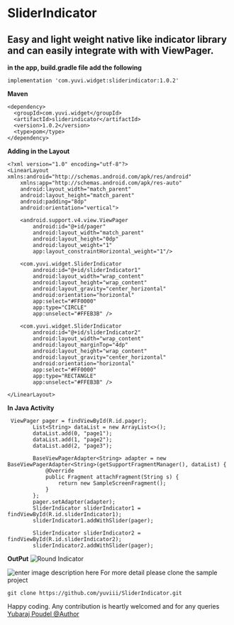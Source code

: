 SliderIndicator
=========

## Easy and light weight native like indicator library and can easily integrate with with ViewPager.

**in the app, build.gradle file add the following**

 `implementation 'com.yuvi.widget:sliderindicator:1.0.2'`

**Maven**

    <dependency>
      <groupId>com.yuvi.widget</groupId>
      <artifactId>sliderindicator</artifactId>
      <version>1.0.2</version>
      <type>pom</type>
    </dependency>

**Adding in the Layout**

    <?xml version="1.0" encoding="utf-8"?>
    <LinearLayout xmlns:android="http://schemas.android.com/apk/res/android"
        xmlns:app="http://schemas.android.com/apk/res-auto"
        android:layout_width="match_parent"
        android:layout_height="match_parent"
        android:padding="8dp"
        android:orientation="vertical">
    
        <android.support.v4.view.ViewPager
            android:id="@+id/pager"
            android:layout_width="match_parent"
            android:layout_height="0dp"
            android:layout_weight="1"
            app:layout_constraintHorizontal_weight="1"/>
    
        <com.yuvi.widget.SliderIndicator
            android:id="@+id/sliderIndicator1"
            android:layout_width="wrap_content"
            android:layout_height="wrap_content"
            android:layout_gravity="center_horizontal"
            android:orientation="horizontal"
            app:select="#FF0000"
            app:type="CIRCLE"
            app:unselect="#FFEB3B" />
    
        <com.yuvi.widget.SliderIndicator
            android:id="@+id/sliderIndicator2"
            android:layout_width="wrap_content"
            android:layout_marginTop="4dp"
            android:layout_height="wrap_content"
            android:layout_gravity="center_horizontal"
            android:orientation="horizontal"
            app:select="#FF0000"
            app:type="RECTANGLE"
            app:unselect="#FFEB3B" />
    
    </LinearLayout>

**In Java Activity** 
 

     ViewPager pager = findViewById(R.id.pager);
            List<String> dataList = new ArrayList<>();
            dataList.add(0, "page1");
            dataList.add(1, "page2");
            dataList.add(2, "page3");
    
            BaseViewPagerAdapter<String> adapter = new BaseViewPagerAdapter<String>(getSupportFragmentManager(), dataList) {
                @Override
                public Fragment attachFragment(String s) {
                    return new SampleScreenFragment();
                }
            };
            pager.setAdapter(adapter);
            SliderIndicator sliderIndicator1 = findViewById(R.id.sliderIndicator1);
            sliderIndicator1.addWithSlider(pager);
    
            SliderIndicator sliderIndicator2 = findViewById(R.id.sliderIndicator2);
            sliderIndicator2.addWithSlider(pager);

**OutPut**
![Round Indicator](https://github.com/yuviii/SliderIndicator/blob/master/device-2018-05-25-082444.png?raw=true)

![enter image description here](https://github.com/yuviii/SliderIndicator/blob/master/device-2018-05-25-082548.png?raw=true)
For more detail please clone the sample project 

    git clone https://github.com/yuviii/SliderIndicator.git


Happy coding. Any contribution is heartly welcomed and for any queries
[Yubaraj Poudel @Author](yubarajpoudel708@gmail.com)

